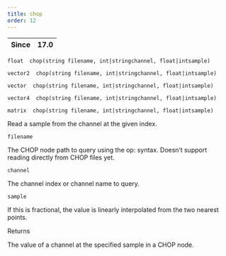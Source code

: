```yaml
---
title: chop
order: 12
---
```

| Since | 17.0 |
| --- | --- |

`float  chop(string filename, int|stringchannel, float|intsample)`

`vector2  chop(string filename, int|stringchannel, float|intsample)`

`vector  chop(string filename, int|stringchannel, float|intsample)`

`vector4  chop(string filename, int|stringchannel, float|intsample)`

`matrix  chop(string filename, int|stringchannel, float|intsample)`

Read a sample from the channel at the given index.

`filename`

The CHOP node path to query using the op: syntax.
Doesn’t support reading directly from CHOP files yet.

`channel`

The channel index or channel name to query.

`sample`

If this is fractional, the value is linearly interpolated from the
two nearest points.

Returns

The value of a channel at the specified sample in a CHOP node.
